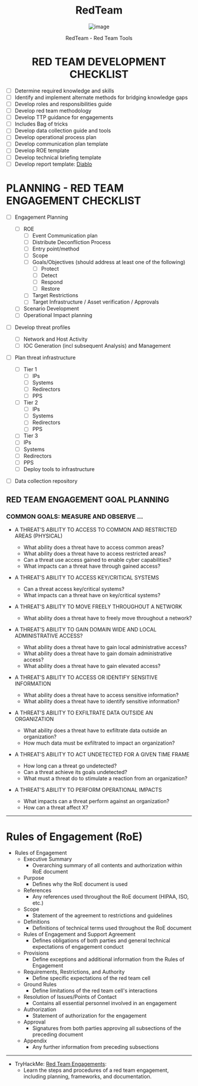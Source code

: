 <div align="center">

# RedTeam

![image](https://user-images.githubusercontent.com/51442719/170375086-701a2ab3-7421-41d5-a61b-1b28b6018100.png)

RedTeam - Red Team Tools

# RED TEAM DEVELOPMENT CHECKLIST

</div>

- [ ] Determine required knowledge and skills
- [ ] Identify and implement alternate methods for bridging knowledge gaps
- [ ] Develop roles and responsibilities guide
- [ ] Develop red team methodology
- [ ] Develop TTP guidance for engagements
- [ ] Includes Bag of tricks
- [ ] Develop data collection guide and tools
- [ ] Develop operational process plan
- [ ] Develop communication plan template
- [ ] Develop ROE template
- [ ] Develop technical briefing template
- [ ] Develop report template: [Diablo](https://github.com/Anlominus/Diablo)

# PLANNING - RED TEAM ENGAGEMENT CHECKLIST
- [ ] Engagement Planning
  - [ ] ROE
    - [ ] Event Communication plan
    - [ ] Distribute Deconfliction Process
    - [ ] Entry point/method
    - [ ] Scope
    - [ ] Goals/Objectives (should address at least one of the following)
      - [ ] Protect
      - [ ] Detect
      - [ ] Respond
      - [ ] Restore
    - [ ] Target Restrictions
    - [ ] Target Infrastructure / Asset verification / Approvals
  - [ ] Scenario Development
  - [ ] Operational Impact planning
- [ ] Develop threat profiles
    - [ ] Network and Host Activity
    - [ ] IOC Generation (incl subsequent Analysis) and Management
- [ ] Plan threat infrastructure
  - [ ] Tier 1
    - [ ] IPs
    - [ ] Systems
    - [ ] Redirectors
    - [ ] PPS
  - [ ] Tier 2
    - [ ] IPs
    - [ ] Systems
    - [ ] Redirectors
    - [ ] PPS
  - [ ] Tier 3
  - [ ] IPs
  - [ ] Systems
  - [ ] Redirectors
  - [ ] PPS
  - [ ] Deploy tools to infrastructure
- [ ] Data collection repository


## RED TEAM ENGAGEMENT GOAL PLANNING
### COMMON GOALS: MEASURE AND OBSERVE ...
- A THREAT’S ABILITY TO ACCESS TO COMMON AND RESTRICTED AREAS (PHYSICAL)
  - What ability does a threat have to access common areas?
  - What ability does a threat have to access restricted areas?
  - Can a threat use access gained to enable cyber capabilities?
  - What impacts can a threat have through gained access?

- A THREAT’S ABILITY TO ACCESS KEY/CRITICAL SYSTEMS
  - Can a threat access key/critical systems?
  - What impacts can a threat have on key/critical systems?

- A THREAT’S ABILITY TO MOVE FREELY THROUGHOUT A NETWORK
  - What ability does a threat have to freely move throughout a network?

- A THREAT’S ABILITY TO GAIN DOMAIN WIDE AND LOCAL ADMINISTRATIVE ACCESS?
  - What ability does a threat have to gain local administrative access?
  - What ability does a threat have to gain domain administrative access?
  - What ability does a threat have to gain elevated access?

- A THREAT’S ABILITY TO ACCESS OR IDENTIFY SENSITIVE INFORMATION
  - What ability does a threat have to access sensitive information?
  - What ability does a threat have to identify sensitive information?

- A THREAT’S ABILITY TO EXFILTRATE DATA OUTSIDE AN ORGANIZATION
  - What ability does a threat have to exfiltrate data outside an organization?
  - How much data must be exfiltrated to impact an organization?

- A THREAT’S ABILITY TO ACT UNDETECTED FOR A GIVEN TIME FRAME
  - How long can a threat go undetected?
  - Can a threat achieve its goals undetected?
  - What must a threat do to stimulate a reaction from an organization?

- A THREAT’S ABILITY TO PERFORM OPERATIONAL IMPACTS
  - What impacts can a threat perform against an organization?
  - How can a threat affect X?

---

# Rules of Engagement (RoE)
- Rules of Engagement
  - Executive Summary	
    - Overarching summary of all contents and authorization within RoE document
  - Purpose
    - Defines why the RoE document is used
  - References	
    - Any references used throughout the RoE document (HIPAA, ISO, etc.)
  - Scope
    - Statement of the agreement to restrictions and guidelines
  - Definitions 
    - Definitions of technical terms used throughout the RoE document
  - Rules of Engagement and Support Agreement	
    - Defines obligations of both parties and general technical expectations of engagement conduct
  - Provisions	
    - Define exceptions and additional information from the Rules of Engagement
  - Requirements, Restrictions, and Authority 
    - Define specific expectations of the red team cell
  - Ground Rules
    - Define limitations of the red team cell's interactions
  - Resolution of Issues/Points of Contact
    - Contains all essential personnel involved in an engagement
  - Authorization
    - Statement of authorization for the engagement
  - Approval 
    - Signatures from both parties approving all subsections of the preceding document
  - Appendix
    - Any further information from preceding subsections	


  


---


- TryHackMe: [Red Team Engagements](https://tryhackme.com/room/redteamengagements): 
  - Learn the steps and procedures of a red team engagement, including planning, frameworks, and documentation.
  
  
